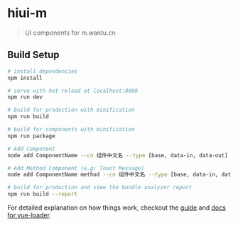 # hiui-m

> UI components for m.wantu.cn

## Build Setup

``` bash
# install dependencies
npm install

# serve with hot reload at localhost:8080
npm run dev

# build for production with minification
npm run build

# build for components with minification
npm run package

# Add Component
node add ComponentName --cn 组件中文名 --type [base, data-in, data-out]

# Add Method Component (e.g: Toast Message)
node add ComponentName method --cn 组件中文名 --type [base, data-in, data-out]

# build for production and view the bundle analyzer report
npm run build --report
```

For detailed explanation on how things work, checkout the [guide](http://vuejs-templates.github.io/webpack/) and [docs for vue-loader](http://vuejs.github.io/vue-loader).
